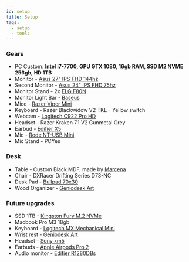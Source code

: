 ```yaml
---
id: setup
title: Setup
tags:
  - setup
  - tools
---
```


### Gears
- PC Custom: **Intel i7-7700, GPU GTX 1080, 16gb RAM, SSD M2 NVME 256gb, HD 1TB**
- Monitor - [Asus 27" IPS FHD 144hz](https://www.asus.com/br/displays-desktops/monitors/gaming/vg279q/)
- Second Monitor - [Asus 24" IPS FHD 75hz](https://www.asus.com/br/displays-desktops/monitors/eye-care/va24ehe/)
- Monitor Stand - 2x [ELG F80N](https://elg.com.br/produto/solucoes-inteligentes/suportes/suporte-articulado-de-mesa-com-pistao-a-gas-para-monitor-de-17-a-35-f80n.html)
- Monitor Light Bar -  [Baseus](https://a.co/d/bsAJtDR)
- Mice - [Razer Viper Mini](https://www.razer.com/gaming-mice/razer-viper-mini)
- Keyboard - Razer Blackwidow V2 TKL - Yellow switch
- Webcam - [Logitech C922 Pro HD](https://www.logitech.com/pt-br/products/webcams/c922-pro-stream-webcam.960-001087.html)
- Headset - Razer Kraken 7.1 V2 Gunmetal Grey
- Earbud - [Edifier X5](https://edifier.com.br/fone-tws-x5-edifier-branco.html)
- Mic - [Rode NT-USB Mini](https://rode.com/en/microphones/usb/nt-usb-mini)
- Mic Stand - PCYes

### Desk
- Table - Custom Black MDF, made by [Marcena](https://marcena.com.br/)
- Chair - DXRacer Drifting Series D73-NC
- Desk Pad - [Bullpad 70x30](https://www.bullpad.com.br/desk-pad-max-70x30cm-cafe-em-couro-sintetico-desk70x30cafe)
- Wood Organizer - [Geniodesk Art](https://www.geniodesks.com.br/acessorios/organizador-linha-art)

### Future upgrades
- SSD 1TB - [Kingston Fury M.2 NVMe](https://www.kabum.com.br/produto/272356)
- Macbook Pro M3 18gb
- Keyboard - [Logitech MX Mechanical Mini](https://www.logitech.com/pt-br/products/keyboards/mx-mechanical-mini.920-010783.html)
- Wrist rest - [Geniodesk Art](https://www.geniodesks.com.br/apoio-de-punho-linha-art)
- Headset - [Sony xm5](https://a.co/d/1caryz3)
- Earbuds - [Apple Airpods Pro 2](https://www.apple.com/br/airpods-pro/)
- Audio monitor - [Edifier R1280DBs](https://edifier.com.br/monitor-de-audio-edifier-r1280dbs-42w-rms-saida-subwoofer.html)
